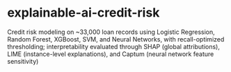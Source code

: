 # explainable-ai-credit-risk
Credit risk modeling on ~33,000 loan records using Logistic Regression, Random Forest, XGBoost, SVM, and Neural Networks, with recall-optimized thresholding; interpretability evaluated through SHAP (global attributions), LIME (instance-level explanations), and Captum (neural network feature sensitivity)
